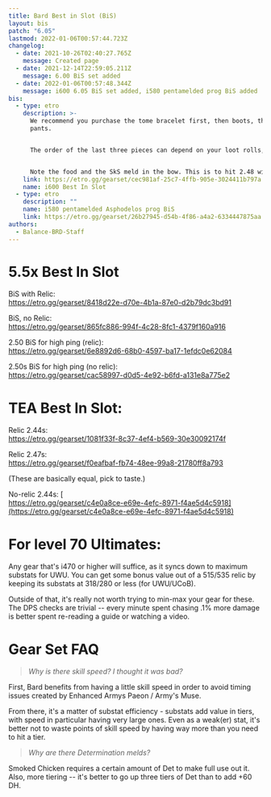 ```yaml
---
title: Bard Best in Slot (BiS)
layout: bis
patch: "6.05"
lastmod: 2022-01-06T00:57:44.723Z
changelog:
  - date: 2021-10-26T02:40:27.765Z
    message: Created page
  - date: 2021-12-14T22:59:05.211Z
    message: 6.00 BiS set added
  - date: 2022-01-06T00:57:48.344Z
    message: i600 6.05 BiS set added, i580 pentamelded prog BiS added
bis:
  - type: etro
    description: >-
      We recommend you purchase the tome bracelet first, then boots, then
      pants. 


      The order of the last three pieces can depend on your loot rolls, etc. But if you're upgrading from pentamelds, the accessories will be slightly better upgrades than the hat.


      Note the food and the SkS meld in the bow. This is to hit 2.48 with the best possible efficiency, which we like for some advanced rotational reasons. See [Frequently Asked Questions](/jobs/ranged/bard/faq/) for details until the advanced guide is ready.
    link: https://etro.gg/gearset/cec981af-25c7-4ffb-905e-3024411b797a
    name: i600 Best In Slot
  - type: etro
    description: ""
    name: i580 pentamelded Asphodelos prog BiS
    link: https://etro.gg/gearset/26b27945-d54b-4f86-a4a2-6334447875aa
authors:
  - Balance-BRD-Staff
---
```

# 5.5x Best In Slot

BiS with Relic:  \
<https://etro.gg/gearset/8418d22e-d70e-4b1a-87e0-d2b79dc3bd91>

BiS, no Relic:  \
<https://etro.gg/gearset/865fc886-994f-4c28-8fc1-4379f160a916>

2.50 BiS for high ping (relic):  \
<https://etro.gg/gearset/6e8892d6-68b0-4597-ba17-1efdc0e62084>

2.50s BiS for high ping (no relic):  \
<https://etro.gg/gearset/cac58997-d0d5-4e92-b6fd-a131e8a775e2>

# TEA Best In Slot:

Relic 2.44s:  \
<https://etro.gg/gearset/1081f33f-8c37-4ef4-b569-30e30092174f>

Relic 2.47s:  \
<https://etro.gg/gearset/f0eafbaf-fb74-48ee-99a8-21780ff8a793>

(These are basically equal, pick to taste.)

No-relic 2.44s: [ \
https://etro.gg/gearset/c4e0a8ce-e69e-4efc-8971-f4ae5d4c5918](https://etro.gg/gearset/c4e0a8ce-e69e-4efc-8971-f4ae5d4c5918)

# For level 70 Ultimates:

Any gear that's i470 or higher will suffice, as it syncs down to maximum substats for UWU. You can get some bonus value out of a 515/535 relic by keeping its substats at 318/280 or less (for UWU/UCoB). 

Outside of that, it's really not worth trying to min-max your gear for these. The DPS checks are trivial -- every minute spent chasing .1% more damage is better spent re-reading a guide or watching a video.

# Gear Set FAQ

> *Why is there skill speed? I thought it was bad?*

First, Bard benefits from having a little skill speed in order to avoid timing issues created by Enhanced Armys Paeon / Army's Muse.

From there, it's a matter of substat efficiency - substats add value in tiers, with speed in particular having very large ones. Even as a weak(er) stat, it's better not to waste points of skill speed by having way more than you need to hit a tier.

> *Why are there Determination melds?*

Smoked Chicken requires a certain amount of Det to make full use out it. Also, more tiering -- it's better to go up three tiers of Det than to add +60 DH.